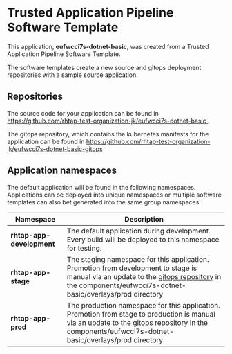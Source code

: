 # Trusted Application Pipeline Software Template

This application, **eufwcci7s-dotnet-basic**, was created from a Trusted Application Pipeline Software Template.

The software templates create a new source and gitops deployment repositories with a sample source application. 

## Repositories

The source code for your application can be found in [https://github.com/rhtap-test-organization-jk/eufwcci7s-dotnet-basic ](https://github.com/rhtap-test-organization-jk/eufwcci7s-dotnet-basic ).
 
The gitops repository, which contains the kubernetes manifests for the application can be found in 
[https://github.com/rhtap-test-organization-jk/eufwcci7s-dotnet-basic-gitops ](https://github.com/rhtap-test-organization-jk/eufwcci7s-dotnet-basic-gitops ) 

## Application namespaces 

The default application will be found in the following namespaces. Applications can be deployed into unique namespaces or multiple software templates can also bet generated into the same group namespaces.  

|  Namespace   |  Description   |  
| -------- | -------- |   
| **rhtap-app-development** | The default application during development. Every build will be deployed to this namespace for testing. | 
| **rhtap-app-stage** | The staging namespace for this application. Promotion from development to stage is manual via an update to the [gitops repository](https://github.com/rhtap-test-organization-jk/eufwcci7s-dotnet-basic-gitops ) in the components/eufwcci7s-dotnet-basic/overlays/prod directory |  
| **rhtap-app-prod** | The production namespace for this application. Promotion from stage to production is manual via an update to the [gitops repository](https://github.com/rhtap-test-organization-jk/eufwcci7s-dotnet-basic-gitops ) in the components/eufwcci7s-dotnet-basic/overlays/prod directory | 